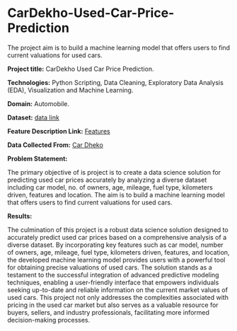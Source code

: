 # CarDekho-Used-Car-Price-Prediction
The project aim is to build a machine learning model that offers users to find current valuations for used cars.

**Project title:** CarDekho Used Car Price Prediction.

**Technologies:** Python Scripting, Data Cleaning, Exploratory Data Analysis (EDA), Visualization and Machine Learning.

**Domain:** Automobile.

**Dataset:** [data link](https://drive.google.com/drive/folders/16U7OH7URsCW0rf91cwyDqEgd9UoeZAJh)

**Feature Description Link:** [Features](https://docs.google.com/document/d/1hxW7IvCX5806H0IsG2Zg9WnVIpr2ZPueB4AElMTokGs/edit)

**Data Collected From:** [Car Dheko](https://www.cardekho.com/usedCars)

**Problem Statement:**

The primary objective of is project is to create a data science solution for predicting used car prices accurately by analyzing a diverse dataset including car model, no. of owners, age, mileage, fuel type, kilometers driven, features and location. The aim is to build a machine learning model that offers users to find current valuations for used cars.

**Results:**

The culmination of this project is a robust data science solution designed to accurately predict used car prices based on a comprehensive analysis of a diverse dataset. By incorporating key features such as car model, number of owners, age, mileage, fuel type, kilometers driven, features, and location, the developed machine learning model provides users with a powerful tool for obtaining precise valuations of used cars. The solution stands as a testament to the successful integration of advanced predictive modeling techniques, enabling a user-friendly interface that empowers individuals seeking up-to-date and reliable information on the current market values of used cars. This project not only addresses the complexities associated with pricing in the used car market but also serves as a valuable resource for buyers, sellers, and industry professionals, facilitating more informed decision-making processes.
